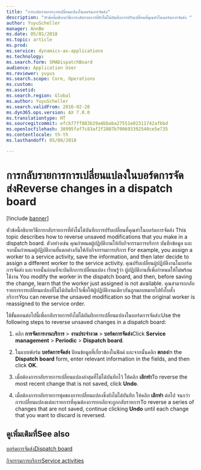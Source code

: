 ```yaml
---
title: "การกลับรายการการเปลี่ยนแปลงในบอร์ดการจัดส่ง"
description: "หัวข้อนี้อธิบายวิธีการกลับรายการที่ยังไม่ได้บันทึกการปรับเปลี่ยนที่คุณทำในบอร์ดการจัดส่ง "
author: YuyuScheller
manager: AnnBe
ms.date: 05/01/2018
ms.topic: article
ms.prod: 
ms.service: dynamics-ax-applications
ms.technology: 
ms.search.form: SMADispatchBoard
audience: Application User
ms.reviewer: yuyus
ms.search.scope: Core, Operations
ms.custom: 
ms.assetid: 
ms.search.region: Global
ms.author: YuyuScheller
ms.search.validFrom: 2016-02-28
ms.dyn365.ops.version: AX 7.0.0
ms.translationtype: HT
ms.sourcegitcommit: efcb77ff883b29a4bbaba27551e02311742afbbd
ms.openlocfilehash: 38995faf7c83af2f2807b700693392540ce5e735
ms.contentlocale: th-th
ms.lasthandoff: 05/08/2018

---
```



# <a name="reverse-changes-in-a-dispatch-board"></a><span data-ttu-id="9ce4f-103">การกลับรายการการเปลี่ยนแปลงในบอร์ดการจัดส่ง</span><span class="sxs-lookup"><span data-stu-id="9ce4f-103">Reverse changes in a dispatch board</span></span> 

[!include [banner](../includes/banner.md)]


<span data-ttu-id="9ce4f-104">หัวข้อนี้อธิบายวิธีการกลับรายการที่ยังไม่ได้บันทึกการปรับเปลี่ยนที่คุณทำในบอร์ดการจัดส่ง </span><span class="sxs-lookup"><span data-stu-id="9ce4f-104">This topic describes how to reverse unsaved modifications that you make in a dispatch board.</span></span> <span data-ttu-id="9ce4f-105">ตัวอย่างเช่น คุณกำหนดผู้ปฏิบัติงานให้กับกิจกรรมการบริการ บันทึกข้อมูล และจากนั้นกำหนดผู้ปฏิบัติงานที่แตกต่างกันให้กับกิจกรรมการบริการ </span><span class="sxs-lookup"><span data-stu-id="9ce4f-105">For example, you assign a worker to a service activity, save the information, and then later decide to assign a different worker to the service activity.</span></span> <span data-ttu-id="9ce4f-106">คุณปรับเปลี่ยนผู้ปฏิบัติงานในบอร์ดการจัดส่ง และจากนั้นก่อนที่จะบันทึกการเปลี่ยนแปลง เรียนรู้ว่า ผู้ปฏิบัติงานที่เพิ่งกำหนดให้ไม่พร้อมใช้งาน </span><span class="sxs-lookup"><span data-stu-id="9ce4f-106">You modify the worker in the dispatch board, and then, before saving the change, learn that the worker just assigned is not available.</span></span> <span data-ttu-id="9ce4f-107">คุณสามารถกลับรายการการเปลี่ยนแปลงที่ไม่ได้บันทึกไว้เพื่อให้ผู้ปฏิบัติงานเดียวกันถูกมอบหมายไปยังใบสั่งบริการ</span><span class="sxs-lookup"><span data-stu-id="9ce4f-107">You can reverse the unsaved modification so that the original worker is reassigned to the service order.</span></span>

<span data-ttu-id="9ce4f-108">ใช้ขั้นตอนต่อไปนี้เพื่อกลับรายการยังไม่ได้บันทึกการเปลี่ยนแปลงในบอร์ดการจัดส่ง:</span><span class="sxs-lookup"><span data-stu-id="9ce4f-108">Use the following steps to reverse unsaved changes in a dispatch board:</span></span>

1.  <span data-ttu-id="9ce4f-109">คลิก **การจัดการงานบริการ** \> **งานประจำงวด** \> **บอร์ดการจัดส่ง**</span><span class="sxs-lookup"><span data-stu-id="9ce4f-109">Click **Service management** \> **Periodic** \> **Dispatch board**.</span></span>

2.  <span data-ttu-id="9ce4f-110">ในแบบฟอร์ม **บอร์ดการจัดส่ง** ป้อนข้อมูลที่เกี่ยวข้องในฟิลด์ และจากนั้นคลิก **ตกลง**</span><span class="sxs-lookup"><span data-stu-id="9ce4f-110">In the **Dispatch board** form, enter relevant information in the fields, and then click **OK**.</span></span> 

3.  <span data-ttu-id="9ce4f-111">เมื่อต้องการกลับรายการเปลี่ยนแปลงล่าสุดที่ไม่ได้บันทึกไว้ ให้คลิก **เลิกทำ**</span><span class="sxs-lookup"><span data-stu-id="9ce4f-111">To reverse the most recent change that is not saved, click **Undo**.</span></span>

4.  <span data-ttu-id="9ce4f-112">เมื่อต้องการกลับรายการชุดของการเปลี่ยนแปลงซึ่งยังไม่ได้บันทึก ให้คลิก **เลิกทำ** ต่อไป จนกว่าการเปลี่ยนแปลงแต่ละรายการที่คุณต้องการยกเลิกจะถูกกลับรายการ</span><span class="sxs-lookup"><span data-stu-id="9ce4f-112">To reverse a series of changes that are not saved, continue clicking **Undo** until each change that you want to discard is reversed.</span></span>

## <a name="see-also"></a><span data-ttu-id="9ce4f-113">ดูเพิ่มเติมที่</span><span class="sxs-lookup"><span data-stu-id="9ce4f-113">See also</span></span>

[<span data-ttu-id="9ce4f-114">บอร์ดการจัดส่ง</span><span class="sxs-lookup"><span data-stu-id="9ce4f-114">Dispatch board</span></span>](dispatch-board.md)

[<span data-ttu-id="9ce4f-115">กิจกรรมการบริการ</span><span class="sxs-lookup"><span data-stu-id="9ce4f-115">Service activities</span></span>](service-activities.md)

 



